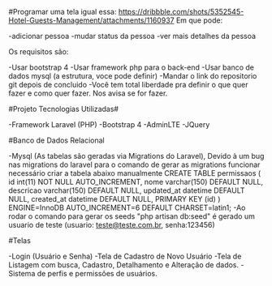 #Programar uma tela igual essa: https://dribbble.com/shots/5352545-Hotel-Guests-Management/attachments/1160937
Em que pode:

  -adicionar pessoa
  -mudar status da pessoa
  -ver mais detalhes da pessoa
  
Os requisitos são:

  -Usar bootstrap 4
  -Usar framework php para o back-end
  -Usar banco de dados mysql (a estrutura, voce pode definir)
  -Mandar o link do repositorio git depois de concluido
  -Você tem total liberdade pra definir o que quer fazer e como quer fazer. Nos avisa se for fazer.

#Projeto Tecnologias Utilizadas#

  -Framework Laravel (PHP)
  -Bootstrap 4
  -AdminLTE
  -JQuery

#Banco de Dados Relacional

  -Mysql (As tabelas são geradas via Migrations do Laravel), Devido à um bug nas migrations do laravel para o comando de gerar as migrations funcionar necessário criar a tabela abaixo manualmente CREATE TABLE permissaos ( id int(11) NOT NULL AUTO_INCREMENT, nome varchar(150) DEFAULT NULL, descricao varchar(150) DEFAULT NULL, updated_at datetime DEFAULT NULL, created_at datetime DEFAULT NULL, PRIMARY KEY (id) ) ENGINE=InnoDB AUTO_INCREMENT=6 DEFAULT CHARSET=latin1;
  -Ao rodar o comando para gerar os seeds "php artisan db:seed" é gerado um usuario de teste (usuario: teste@teste.com.br, senha:123456)

#Telas

  -Login (Usuário e Senha)
  -Tela de Cadastro de Novo Usuário
  -Tela de Listagem com busca, Cadastro, Detalhamento e Alteração de dados.
  -Sistema de perfis e permissões de usuários.
